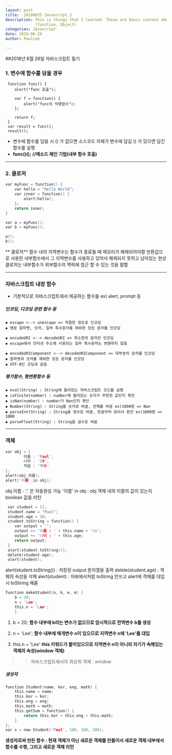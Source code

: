 ```yaml
---
layout: post
title:  20180625 Javascript_2
description: This is things that I learned. These are basic content about Javascript.
             (function, Object)
categories: Javascript
date: 2018-06-26
author: PaulLee

---
```


##2018년 6월 26일 자바스크립트 필기


### 1. 변수에 함수를 담을 경우

```
 function func() {
 	alert("func 호출");
	
 	var f = function() {
 		alert("func의 익명함수");
 	};
	
 	return f;
 }
 var result = func();
 result();
```

 - 변수에 함수를 담을 시 () 가 없으면 소스코드 자체가 변수에 담김
   () 가 있으면 담긴 함수를 실행
 - **func()(); //메소드 체인 기법(내부 함수 호출)**

***
### 2. 클로저
```c
var myFunc = function() {
	var hello = "Hello World";
	var inner = function() {
		alert(hello);
	};
	return inner;
}

var a = myFunc();
var b = myFunc();

a();
b();
```
** 클로저**
함수 내의 지역변수는 함수가 종료될 때 메모리가 해제되어야함
반환값으로 사용한 내부함수에서 그 지역변수를 사용하고 있어서 해제되지 못하고 남아있는 현상
클로저는 내부함수가 외부함수의 맥락에 접근 할 수 있는 것을 말함

***

### 자바스크립트 내장 함수
- 기본적으로 자바스크립트에서 제공하는 함수들 ex) alert, prompt 등

##### 인코딩, 디코딩 관련 함수 등


	◆ escape <--> unescape => 적절한 정도로 인코딩
	◆ 영문 알파벳, 숫자, 일부 특수문자를 제외한 모든 문자를 인코딩
	
	◆ encodeURI <--> decodeURI => 최소한의 문자만 인코딩
	◆ escape에서 인터넷 주소에 사용되는 일부 특수문자는 변환하지 않음
	
	◆ encodeURIComponent <--> decodeURIComponent => 대부분의 문자를 인코딩
	◆ 알파벳과 숫자를 제외한 모든 문자를 인코딩
	◆ UTF-8인 코딩과 같음 


##### 평가함수, 형변환함수 등


	◆ eval(String) : String에 들어있는 자바스크립트 코드를 실행
	◆ isFinite(number) : number에 들어있는 숫자가 무한한 값인지 확인
	◆ isNan(number) : number가 Nan인지 확인
	◆ Number(String) : String을 숫자로 바꿈, 전체를 바꿈 ex)1000원 => Nan
	◆ parseInt(String) : String을 정수로 바꿈, 한글자씩 읽어서 판단 ex)1000원 => 1000
	◆ parseFloat(String) : String을 실수로 바꿈

***


### 객체
```c
var obj = {
		이름 : 'Paul',
		나이 : '29',
		직업 : '백수'
};
alert(obj.이름); 
alert('이름' in obj);
```
obj.이름 :  '.' 은 자동완성 가능
'이름' in obj : obj 객체 내의 이름의 값이 있는지 boolean 값을 리턴

```c
 var student = [];
 student.name = "Paul";
 student.age = 20;
 student.toString = function() {
 	var output = '';
 	output += '이름 : ' + this.name + '\n';
 	output += '나이 : ' + this.age;
 	return output;
 }
 alert(student.toString());
 delete(student.age);
 alert(student); 
```
 alert(student.toString()) : 저장된 output 문자열을 출력
 delete(student.age) : 객체의 속성을 삭제
 alert(student) : 자바에서처럼 toString 안쓰고 alert에 객체를 대입 시 toStiring 해줌


```c
function makeStudent(n, k, e, m) {
	b = 20; 
	n = 'Lee'; 
	this.n = 'Lee';
    }
```

1. b = 20;
	**함수 내부에 b라는 변수가 없으므로 암시적으로 전역변수 b를 생성**

2. n = 'Lee';
	**함수 내부에 매개변수 n이 있으므로 지역변수 n에 'Lee'를 대입**
   
3. this.n = 'Lee'
	**this 키워드가 붙어있으므로 지역변수 n이 아니라 자기가 속해있는 객체의 속성(window 객체)**

>> 자바스크립트에서의 최상위 객체 : window

##### 생성자

```c
function Student(name, kor, eng, math) {
	this.name = name;
	this.kor = kor;
	this.eng = eng;
	this.math = math;
	this.getSum = function() {
		return this.kor + this.eng + this.math;
	}
}; 
var s = new Student('Paul', 100, 100, 100);
```

**생성자로써 만든 함수 : 현재 객체가 아닌 새로운 객체를 만들어서 새로운 객체 내부에서 함수를 수행, 그리고 새로운 객체 리턴**